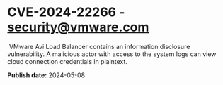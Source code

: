 # CVE-2024-22266 - security@vmware.com

 VMware Avi Load Balancer contains an information disclosure vulnerability. A malicious actor with access to the system logs can view cloud connection credentials in plaintext.

**Publish date:** 2024-05-08
